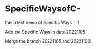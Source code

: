 # SpecificWaysofC- 

this a test demo of Specific Ways！！

Add the Specific Ways in date 20221105

Merge the branch 20221105 and 20221106!
